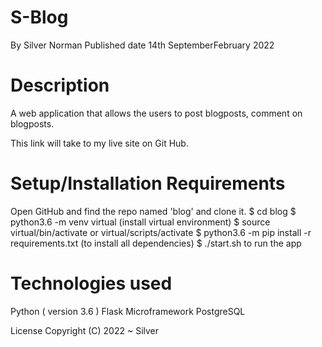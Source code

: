 # S-Blog  
By Silver Norman
Published date 14th SeptemberFebruary 2022

# Description
A web application that allows the users to post blogposts, comment on blogposts.

This link will take to my live site on Git Hub.

# Setup/Installation Requirements
Open GitHub and find the repo named 'blog' and clone it. $ cd blog $ python3.6 -m venv virtual (install virtual environment) $ source virtual/bin/activate or virtual/scripts/activate $ python3.6 -m pip install -r requirements.txt (to install all dependencies) $ ./start.sh to run the app

# Technologies used
Python ( version 3.6 ) Flask Microframework PostgreSQL

License
Copyright (C) 2022 ~ Silver